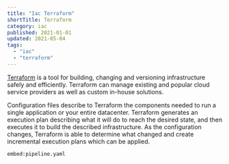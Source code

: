 ```yaml
---
title: "Iac Terraform"
shortTitle: Terraform
category: iac
published: 2021-01-01
updated: 2021-05-04
tags:
  - "iac"
  - "terraform"
---
```


[Terraform](https://www.terraform.io) is a tool for building, changing and versioning infrastructure safely and efficiently. Terraform can manage existing and popular cloud service providers as well as custom in-house solutions.

Configuration files describe to Terraform the components needed to run a single application or your entire datacenter. Terraform generates an execution plan describing what it will do to reach the desired state, and then executes it to build the described infrastructure. As the configuration changes, Terraform is able to determine what changed and create incremental execution plans which can be applied.

`embed:pipeline.yaml`
